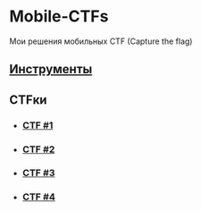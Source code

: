 # Mobile-CTFs

Мои решения мобильных CTF (Capture the flag)

## [Инструменты](TOOLS.md)

## CTFки

- ### [CTF #1](/CTF%20%231.md)

- ### [CTF #2](/CTF%20%232.md)

- ### [CTF #3](/CTF%20%233.md)

- ### [CTF #4](/CTF%20%234.md)
